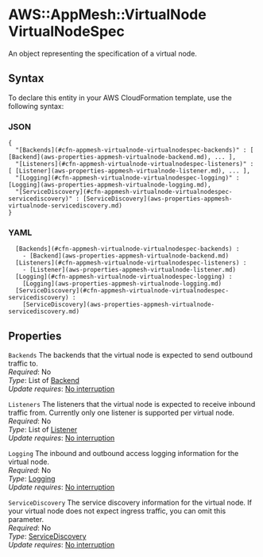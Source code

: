 # AWS::AppMesh::VirtualNode VirtualNodeSpec<a name="aws-properties-appmesh-virtualnode-virtualnodespec"></a>

An object representing the specification of a virtual node\.

## Syntax<a name="aws-properties-appmesh-virtualnode-virtualnodespec-syntax"></a>

To declare this entity in your AWS CloudFormation template, use the following syntax:

### JSON<a name="aws-properties-appmesh-virtualnode-virtualnodespec-syntax.json"></a>

```
{
  "[Backends](#cfn-appmesh-virtualnode-virtualnodespec-backends)" : [ [Backend](aws-properties-appmesh-virtualnode-backend.md), ... ],
  "[Listeners](#cfn-appmesh-virtualnode-virtualnodespec-listeners)" : [ [Listener](aws-properties-appmesh-virtualnode-listener.md), ... ],
  "[Logging](#cfn-appmesh-virtualnode-virtualnodespec-logging)" : [Logging](aws-properties-appmesh-virtualnode-logging.md),
  "[ServiceDiscovery](#cfn-appmesh-virtualnode-virtualnodespec-servicediscovery)" : [ServiceDiscovery](aws-properties-appmesh-virtualnode-servicediscovery.md)
}
```

### YAML<a name="aws-properties-appmesh-virtualnode-virtualnodespec-syntax.yaml"></a>

```
﻿  [Backends](#cfn-appmesh-virtualnode-virtualnodespec-backends) : 
    - [Backend](aws-properties-appmesh-virtualnode-backend.md)
﻿  [Listeners](#cfn-appmesh-virtualnode-virtualnodespec-listeners) : 
    - [Listener](aws-properties-appmesh-virtualnode-listener.md)
﻿  [Logging](#cfn-appmesh-virtualnode-virtualnodespec-logging) : 
    [Logging](aws-properties-appmesh-virtualnode-logging.md)
﻿  [ServiceDiscovery](#cfn-appmesh-virtualnode-virtualnodespec-servicediscovery) : 
    [ServiceDiscovery](aws-properties-appmesh-virtualnode-servicediscovery.md)
```

## Properties<a name="aws-properties-appmesh-virtualnode-virtualnodespec-properties"></a>

`Backends`  <a name="cfn-appmesh-virtualnode-virtualnodespec-backends"></a>
The backends that the virtual node is expected to send outbound traffic to\.  
*Required*: No  
*Type*: List of [Backend](aws-properties-appmesh-virtualnode-backend.md)  
*Update requires*: [No interruption](https://docs.aws.amazon.com/AWSCloudFormation/latest/UserGuide/using-cfn-updating-stacks-update-behaviors.html#update-no-interrupt)

`Listeners`  <a name="cfn-appmesh-virtualnode-virtualnodespec-listeners"></a>
The listeners that the virtual node is expected to receive inbound traffic from\. Currently only one listener is supported per virtual node\.  
*Required*: No  
*Type*: List of [Listener](aws-properties-appmesh-virtualnode-listener.md)  
*Update requires*: [No interruption](https://docs.aws.amazon.com/AWSCloudFormation/latest/UserGuide/using-cfn-updating-stacks-update-behaviors.html#update-no-interrupt)

`Logging`  <a name="cfn-appmesh-virtualnode-virtualnodespec-logging"></a>
The inbound and outbound access logging information for the virtual node\.  
*Required*: No  
*Type*: [Logging](aws-properties-appmesh-virtualnode-logging.md)  
*Update requires*: [No interruption](https://docs.aws.amazon.com/AWSCloudFormation/latest/UserGuide/using-cfn-updating-stacks-update-behaviors.html#update-no-interrupt)

`ServiceDiscovery`  <a name="cfn-appmesh-virtualnode-virtualnodespec-servicediscovery"></a>
The service discovery information for the virtual node\. If your virtual node does not expect ingress traffic, you can omit this parameter\.  
*Required*: No  
*Type*: [ServiceDiscovery](aws-properties-appmesh-virtualnode-servicediscovery.md)  
*Update requires*: [No interruption](https://docs.aws.amazon.com/AWSCloudFormation/latest/UserGuide/using-cfn-updating-stacks-update-behaviors.html#update-no-interrupt)